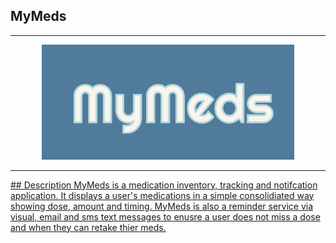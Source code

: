 ## MyMeds
<hr>

<p align="center">
  <a href="https://mymeds-turing.github.io/my_meds_fe/" target="_blank" rel="noopener noreferrer"><img src="./MyMeds.png" alt="logo" width="80%"/>
</p>

<hr>
## Description
MyMeds is a medication inventory, tracking and notifcation application.  It displays a user's medications in a simple consolidiated way showing dose, amount and timing.  MyMeds is also a reminder service via visual, email and sms text messages to enusre a user does not miss a dose and when they can retake thier meds.
